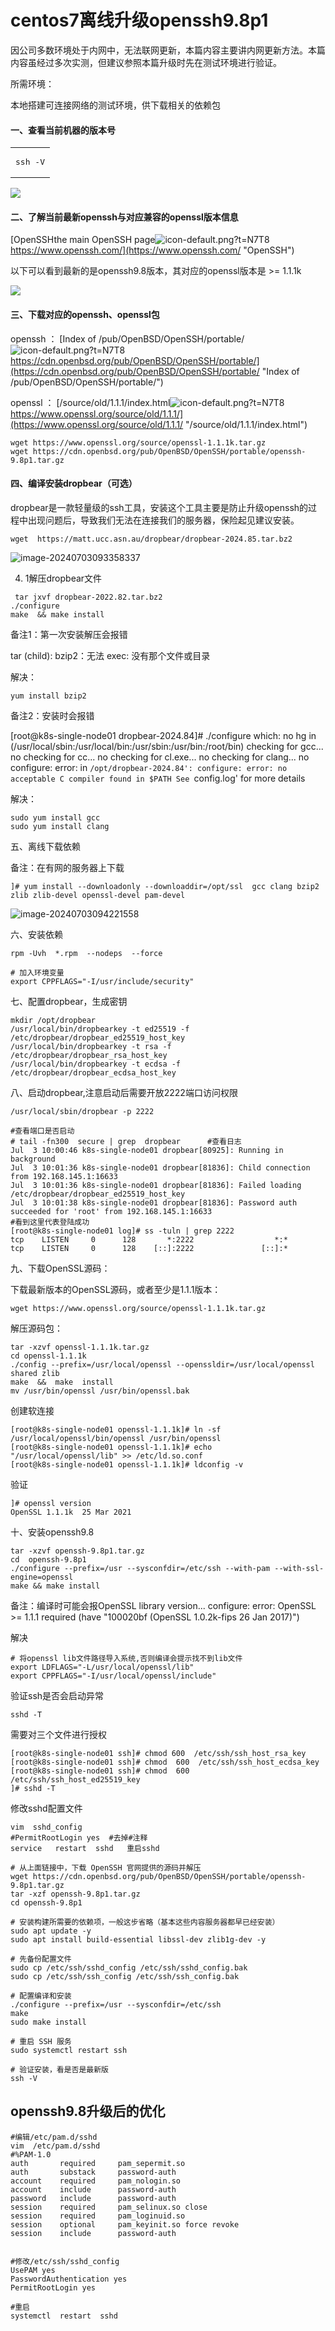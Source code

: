 # centos7离线升级openssh9.8p1

因公司多数环境处于内网中，无法联网更新，本篇内容主要讲内网更新方法。本篇内容虽经过多次实测，但建议参照本篇升级时先在测试环境进行验证。

所需环境：

本地搭建可连接网络的测试环境，供下载相关的依赖包

#### **一、查看当前机器的版本号**

<table><tbody><tr><td><pre data-index="0" class="set-code-show" name="code" style="user-select: auto;">ssh -V</pre></td></tr></tbody></table>

![](https://img-blog.csdnimg.cn/010adb4df1bc4161ae229efb62cec18a.png)

#### 二、了解当前最新openssh与对应兼容的openssl版本信息

[OpenSSHthe main OpenSSH page![icon-default.png?t=N7T8](https://csdnimg.cn/release/blog_editor_html/release2.3.6/ckeditor/plugins/CsdnLink/icons/icon-default.png?t=N7T8)https://www.openssh.com/](https://www.openssh.com/ "OpenSSH")

以下可以看到最新的是openssh9.8版本，其对应的openssl版本是 >= 1.1.1k


![](https://img-blog.csdnimg.cn/d58694e402124d39892e7a225b22e8b8.png)

#### 三、下载对应的openssh、openssl包

openssh ： [Index of /pub/OpenBSD/OpenSSH/portable/![icon-default.png?t=N7T8](https://csdnimg.cn/release/blog_editor_html/release2.3.6/ckeditor/plugins/CsdnLink/icons/icon-default.png?t=N7T8)https://cdn.openbsd.org/pub/OpenBSD/OpenSSH/portable/](https://cdn.openbsd.org/pub/OpenBSD/OpenSSH/portable/ "Index of /pub/OpenBSD/OpenSSH/portable/")

openssl ： [/source/old/1.1.1/index.html![icon-default.png?t=N7T8](https://csdnimg.cn/release/blog_editor_html/release2.3.6/ckeditor/plugins/CsdnLink/icons/icon-default.png?t=N7T8)https://www.openssl.org/source/old/1.1.1/](https://www.openssl.org/source/old/1.1.1/ "/source/old/1.1.1/index.html")

```shell
wget https://www.openssl.org/source/openssl-1.1.1k.tar.gz
wget https://cdn.openbsd.org/pub/OpenBSD/OpenSSH/portable/openssh-9.8p1.tar.gz
```

#### 四、编译安装dropbear（可选）

dropbear是一款轻量级的ssh工具，安装这个工具主要是防止升级openssh的过程中出现问题后，导致我们无法在连接我们的服务器，保险起见建议安装。

```shell
wget  https://matt.ucc.asn.au/dropbear/dropbear-2024.85.tar.bz2
```

![image-20240703093358337](C:\Users\EDY\AppData\Roaming\Typora\typora-user-images\image-20240703093358337.png)

4. 1解压dropbear文件

```shell
 tar jxvf dropbear-2022.82.tar.bz2
./configure
make  && make install
```

备注1：第一次安装解压会报错

tar (child): bzip2：无法 exec: 没有那个文件或目录

解决：

```shell
yum install bzip2
```

备注2：安装时会报错

[root@k8s-single-node01 dropbear-2024.84]# ./configure
which: no hg in (/usr/local/sbin:/usr/local/bin:/usr/sbin:/usr/bin:/root/bin)
checking for gcc... no
checking for cc... no
checking for cl.exe... no
checking for clang... no
configure: error: in `/opt/dropbear-2024.84':
configure: error: no acceptable C compiler found in $PATH
See `config.log' for more details

解决：

```shell
sudo yum install gcc
sudo yum install clang
```

五、离线下载依赖

备注：在有网的服务器上下载

```shell
]# yum install --downloadonly --downloaddir=/opt/ssl  gcc clang bzip2 zlib zlib-devel openssl-devel pam-devel 
```

![image-20240703094221558](C:\Users\EDY\AppData\Roaming\Typora\typora-user-images\image-20240703094221558.png)

六、安装依赖

```shell
rpm -Uvh  *.rpm  --nodeps  --force 

# 加入环境变量
export CPPFLAGS="-I/usr/include/security"
```

七、配置dropbear，生成密钥

```shell
mkdir /opt/dropbear
/usr/local/bin/dropbearkey -t ed25519 -f /etc/dropbear/dropbear_ed25519_host_key
/usr/local/bin/dropbearkey -t rsa -f /etc/dropbear/dropbear_rsa_host_key
/usr/local/bin/dropbearkey -t ecdsa -f /etc/dropbear/dropbear_ecdsa_host_key

```

八、启动dropbear,注意启动后需要开放2222端口访问权限

```shell
/usr/local/sbin/dropbear -p 2222

#查看端口是否启动
# tail -fn300  secure | grep  dropbear      #查看日志
Jul  3 10:00:46 k8s-single-node01 dropbear[80925]: Running in background
Jul  3 10:01:36 k8s-single-node01 dropbear[81836]: Child connection from 192.168.145.1:16633
Jul  3 10:01:36 k8s-single-node01 dropbear[81836]: Failed loading /etc/dropbear/dropbear_ed25519_host_key
Jul  3 10:01:38 k8s-single-node01 dropbear[81836]: Password auth succeeded for 'root' from 192.168.145.1:16633
#看到这里代表登陆成功
[root@k8s-single-node01 log]# ss -tuln | grep 2222
tcp    LISTEN     0      128       *:2222                  *:*                  
tcp    LISTEN     0      128    [::]:2222               [::]:* 
```

九、下载OpenSSL源码：

下载最新版本的OpenSSL源码，或者至少是1.1.1版本：

```shell
wget https://www.openssl.org/source/openssl-1.1.1k.tar.gz
```

解压源码包：

```shell
tar -xzvf openssl-1.1.1k.tar.gz
cd openssl-1.1.1k
./config --prefix=/usr/local/openssl --openssldir=/usr/local/openssl shared zlib
make  &&  make  install
mv /usr/bin/openssl /usr/bin/openssl.bak
```

创建软连接

```shell
[root@k8s-single-node01 openssl-1.1.1k]# ln -sf /usr/local/openssl/bin/openssl /usr/bin/openssl
[root@k8s-single-node01 openssl-1.1.1k]# echo  "/usr/local/openssl/lib" >> /etc/ld.so.conf
[root@k8s-single-node01 openssl-1.1.1k]# ldconfig -v
```

验证

```shell
]# openssl version
OpenSSL 1.1.1k  25 Mar 2021
```

十、安装openssh9.8

```shell
tar -xzvf openssh-9.8p1.tar.gz
cd  openssh-9.8p1
./configure --prefix=/usr --sysconfdir=/etc/ssh --with-pam --with-ssl-engine=openssl
make && make install
```

备注：编译时可能会报OpenSSL library version... configure: error: OpenSSL >= 1.1.1 required (have "100020bf (OpenSSL 1.0.2k-fips  26 Jan 2017)")

解决

```shell
# 将openssl lib文件路径导入系统,否则编译会提示找不到lib文件
export LDFLAGS="-L/usr/local/openssl/lib"
export CPPFLAGS="-I/usr/local/openssl/include"
```

验证ssh是否会启动异常

```shell
sshd -T
```

需要对三个文件进行授权

```shell
[root@k8s-single-node01 ssh]# chmod 600  /etc/ssh/ssh_host_rsa_key
[root@k8s-single-node01 ssh]# chmod  600  /etc/ssh/ssh_host_ecdsa_key
[root@k8s-single-node01 ssh]# chmod  600  /etc/ssh/ssh_host_ed25519_key
]# sshd -T
```

修改sshd配置文件

```shell
vim  sshd_config
#PermitRootLogin yes  #去掉#注释
service   restart  sshd   重启sshd
```





```
# 从上面链接中，下载 OpenSSH 官网提供的源码并解压
wget https://cdn.openbsd.org/pub/OpenBSD/OpenSSH/portable/openssh-9.8p1.tar.gz
tar -xzf openssh-9.8p1.tar.gz
cd openssh-9.8p1

# 安装构建所需要的依赖项，一般这步省略（基本这些内容服务器都早已经安装）
sudo apt update -y
sudo apt install build-essential libssl-dev zlib1g-dev -y

# 先备份配置文件
sudo cp /etc/ssh/sshd_config /etc/ssh/sshd_config.bak
sudo cp /etc/ssh/ssh_config /etc/ssh/ssh_config.bak

# 配置编译和安装
./configure --prefix=/usr --sysconfdir=/etc/ssh
make
sudo make install

# 重启 SSH 服务
sudo systemctl restart ssh

# 验证安装，看是否是最新版
ssh -V
```



## openssh9.8升级后的优化

```shell
#编辑/etc/pam.d/sshd
vim  /etc/pam.d/sshd
#%PAM-1.0
auth       required     pam_sepermit.so
auth       substack     password-auth
account    required     pam_nologin.so
account    include      password-auth
password   include      password-auth
session    required     pam_selinux.so close
session    required     pam_loginuid.so
session    optional     pam_keyinit.so force revoke
session    include      password-auth


#修改/etc/ssh/sshd_config
UsePAM yes
PasswordAuthentication yes
PermitRootLogin yes

#重启
systemctl  restart  sshd
```































































































































































